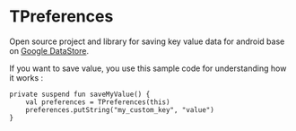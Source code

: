 # TPreferences

Open source project and library for saving key value data for android base
on [Google DataStore](https://github.com/googlecodelabs/android-datastore).


If you want to save value, you use this sample code for understanding how it works :

```
private suspend fun saveMyValue() {
    val preferences = TPreferences(this)
    preferences.putString("my_custom_key", "value")
}

```